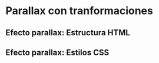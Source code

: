 # Parallax con tranformaciones

## Efecto parallax: Estructura HTML

## Efecto parallax: Estilos CSS